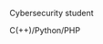 Cybersecurity student

C(++)/Python/PHP

<!---
No-Tips/No-Tips is a ✨ special ✨ repository because its `README.md` (this file) appears on your GitHub profile.
You can click the Preview link to take a look at your changes.
--->
